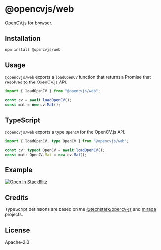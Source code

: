 # @opencvjs/web

[OpenCV.js](https://docs.opencv.org/4.x/d0/d84/tutorial_js_usage.html) for browser.

## Installation

```bash
npm install @opencvjs/web
```

## Usage

`@opencvjs/web` exports a `loadOpenCV` function that returns a Promise that resolves to the OpenCV.js API.

```ts
import { loadOpenCV } from "@opencvjs/web";

const cv = await loadOpenCV();
const mat = new cv.Mat();
```

## TypeScript

`@opencvjs/web` exports a type `OpenCV` for the OpenCV.js API.

```ts
import { loadOpenCV, type OpenCV } from "@opencvjs/web";

const cv: typeof OpenCV = await loadOpenCV();
const mat: OpenCV.Mat = new cv.Mat();
```

## Example

[![Open in StackBlitz](https://developer.stackblitz.com/img/open_in_stackblitz.svg)](https://stackblitz.com/fork/github/ocavue/opencvjs/tree/master/examples/web-vite)

## Credits

TypeScript definitions are based on the [@techstark/opencv-js](https://github.com/TechStark/opencv-js) and [mirada](https://github.com/cancerberoSgx/mirada) projects.

## License

Apache-2.0
